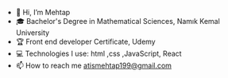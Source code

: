 - 👋 Hi, I’m Mehtap
- 🎓 Bachelor's Degree in Mathematical Sciences, Namık Kemal University
- 🏆  Front end developer Certificate, Udemy
- 💻 Technologies I use:  html ,css ,JavaScript, React 
- 📫 How to reach me atismehtap199@gmail.com


